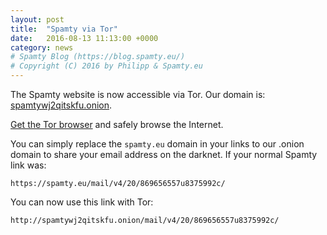 ```yaml
---
layout: post
title:  "Spamty via Tor"
date:   2016-08-13 11:13:00 +0000
category: news
# Spamty Blog (https://blog.spamty.eu/)
# Copyright (C) 2016 by Philipp & Spamty.eu
---
```

The Spamty website is now accessible via Tor. Our domain is:
[spamtywj2qitskfu.onion](http://spamtywj2qitskfu.onion).

[Get the Tor browser](https://www.torproject.org/download/download-easy.html.en) and safely browse the Internet.

You can simply replace the `spamty.eu` domain in your links to our .onion domain to share your email address on the darknet.
If your normal Spamty link was:
```
https://spamty.eu/mail/v4/20/869656557u8375992c/
```
You can now use this link with Tor:
```
http://spamtywj2qitskfu.onion/mail/v4/20/869656557u8375992c/
```
